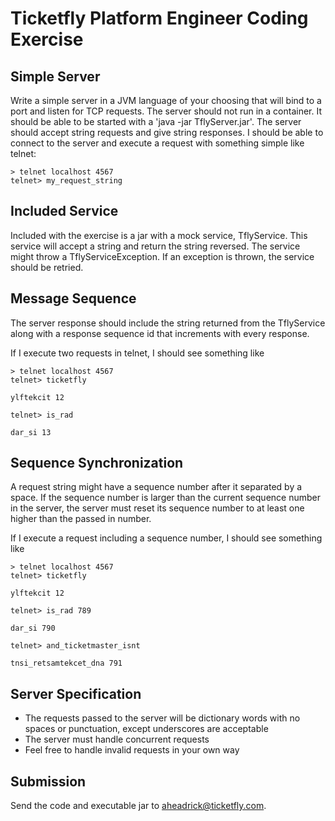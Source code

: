 Ticketfly Platform Engineer Coding Exercise
===========================================

## Simple Server

Write a simple server in a JVM language of your choosing that will bind to a port and listen for TCP requests. 
The server should not run in a container. It should be able to be started with a 'java -jar TflyServer.jar'. The 
server should accept string requests and give string responses. I should be able to connect to the server and 
execute a request with something simple like telnet:

    > telnet localhost 4567
    telnet> my_request_string
  
## Included Service

Included with the exercise is a jar with a mock service, TflyService. This service will accept a string
and return the string reversed. The service might throw a TflyServiceException. If an exception is
thrown, the service should be retried.

## Message Sequence

The server response should include the string returned from the TflyService along with a response
sequence id that increments with every response.

If I execute two requests in telnet, I should see something like

    > telnet localhost 4567
    telnet> ticketfly

    ylftekcit 12
     
    telnet> is_rad
    
    dar_si 13

## Sequence Synchronization

A request string might have a sequence number after it separated by a space. If the sequence number is
larger than the current sequence number in the server, the server must reset its sequence number to at
least one higher than the passed in number.

If I execute a request including a sequence number, I should see something like

    > telnet localhost 4567
    telnet> ticketfly

    ylftekcit 12

    telnet> is_rad 789

    dar_si 790

    telnet> and_ticketmaster_isnt
    
    tnsi_retsamtekcet_dna 791

## Server Specification

  + The requests passed to the server will be dictionary words with no spaces or punctuation, except underscores are acceptable
  + The server must handle concurrent requests
  + Feel free to handle invalid requests in your own way

## Submission

Send the code and executable jar to aheadrick@ticketfly.com.


